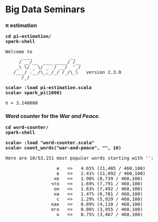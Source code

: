 # Big Data Seminars


### π estimation

<pre>
<b>cd pi-estimation/</b>
<b>spark-shell</b>

Welcome to
      ____              __
     / __/__  ___ _____/ /__
    _\ \/ _ \/ _ `/ __/  '_/
   /___/ .__/\_,_/_/ /_/\_\   version 2.3.0
      /_/

<b>scala> :load pi-estimation.scala</b>
<b>scala> spark_pi(1000)</b>

π ≈ 3.140000
</pre>


### Word counter for the _War and Peace_.

<pre>
<b>cd word-counter/</b>
<b>spark-shell</b>

<b>scala> :load "word-counter.scala"</b>
<b>scala> count_words("war-and-peace", "", 10)</b>

Here are 10/53,151 most popular words starting with '':

                   и   =>   4.65% (21,405 / 460,100)
                   в   =>   2.41% (11,092 / 460,100)
                  не   =>   1.90% (8,739 / 460,100)
                 что   =>   1.69% (7,791 / 460,100)
                  он   =>   1.63% (7,492 / 460,100)
                  на   =>   1.47% (6,781 / 460,100)
                   с   =>   1.29% (5,929 / 460,100)
                 как   =>   0.89% (4,110 / 460,100)
                 его   =>   0.86% (3,955 / 460,100)
                   к   =>   0.75% (3,467 / 460,100)

</pre>
